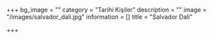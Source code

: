 +++
bg_image = ""
category = "Tarihi Kişiler"
description = ""
image = "/images/salvador_dali.jpg"
information = []
title = "Salvador Dali"

+++
